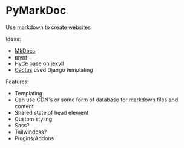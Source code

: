 # PyMarkDoc
Use markdown to create websites

Ideas:
  - [MkDocs](https://www.mkdocs.org/getting-started/)
  - [mynt](https://mynt.uhnomoli.com/docs/quickstart/)
  - [Hyde](http://hyde.github.io/) base on jekyll
  - [Cactus](https://github.com/eudicots/Cactus) used Django templating
  
Features:
* Templating
* Can use CDN's or some form of database for markdown files and content
* Shared state of head element
* Custom styling
* Sass?
* Tailwindcss?
* Plugins/Addons
